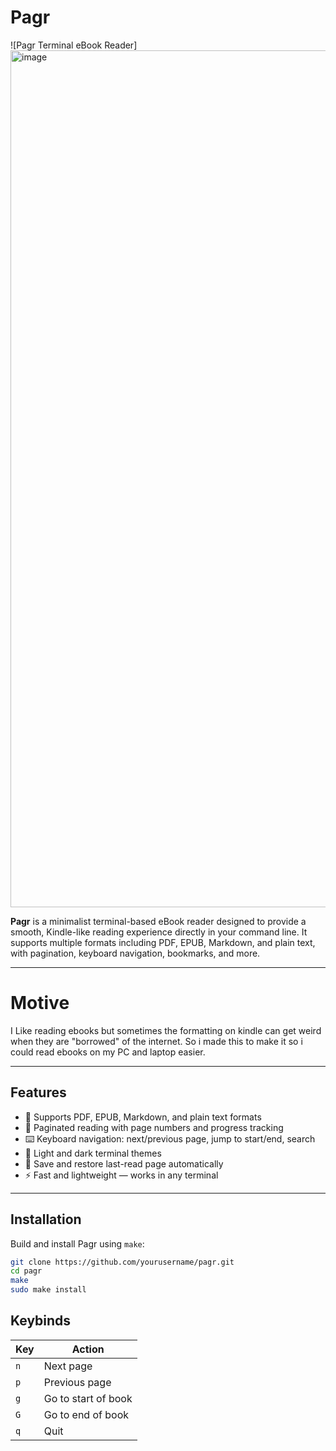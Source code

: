 # Pagr

![Pagr Terminal eBook Reader]
<img width="1256" height="1371" alt="image" src="https://github.com/user-attachments/assets/652b2e0c-9bbd-4cad-83a2-1027f5c1ed76" />


**Pagr** is a minimalist terminal-based eBook reader designed to provide a smooth, Kindle-like reading experience directly in your command line. It supports multiple formats including PDF, EPUB, Markdown, and plain text, with pagination, keyboard navigation, bookmarks, and more.

---
# Motive

I Like reading ebooks but sometimes the formatting on kindle can get weird when they are "borrowed" of the internet. So i made this to make it so i could read ebooks on my PC and laptop easier.

---

## Features

- 📄 Supports PDF, EPUB, Markdown, and plain text formats  
- 🔖 Paginated reading with page numbers and progress tracking  
- ⌨️ Keyboard navigation: next/previous page, jump to start/end, search  
- 🎨 Light and dark terminal themes  
- 💾 Save and restore last-read page automatically  
- ⚡ Fast and lightweight — works in any terminal  

---

## Installation

Build and install Pagr using `make`:

```bash
git clone https://github.com/yourusername/pagr.git
cd pagr
make
sudo make install

```
## Keybinds

| Key | Action                |
|-----|-----------------------|
| `n` | Next page             |
| `p` | Previous page         |
| `g` | Go to start of book   |
| `G` | Go to end of book     |
| `q` | Quit                  |

